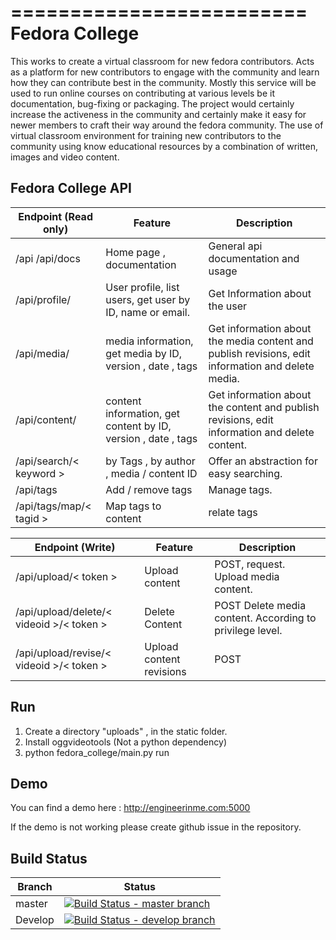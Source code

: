 =========================
  Fedora College
=========================

This works to create a virtual classroom for new fedora contributors. Acts as a platform for new contributors to engage with the community and learn how they can contribute best in the community. Mostly this service will be used to run online courses on contributing at various levels be it documentation, bug-fixing or packaging. The project would certainly increase the activeness in the community and certainly make it easy for newer members to craft their way around the fedora community. The use of virtual classroom environment for training new contributors to the community using know educational resources by a combination of written, images and video content.

Fedora College API
------------


|    Endpoint (Read only)   |                             Feature                           |                               Description                                                              |
|----------------|---------------------------------------------------------------|--------------------------------------------------------------------------------------------------------|
| /api  /api/docs         | Home page , documentation                                     |  General api documentation and usage                                                                   |
| /api/profile/     | User profile, list users, get user by ID, name or email.      |  Get Information about the user  |
| /api/media/    | media information, get media by ID, version , date , tags     |  Get information about the media content and publish revisions, edit information and delete media.     |
| /api/content/  | content information, get content by ID, version , date , tags |  Get information about the content and publish revisions, edit information and delete content.         |
| /api/search/< keyword >    | by Tags , by author , media / content ID                      |  Offer an abstraction for easy searching.                                                              |
| /api/tags      | Add / remove tags                                             |  Manage tags.                                                                                          |
| /api/tags/map/< tagid >      | Map tags to content                                             |  relate tags |



 

|    Endpoint (Write)   |                             Feature                           |                               Description                                                              |
|----------------|---------------------------------------------------------------|--------------------------------------------------------------------------------------------------------|
|/api/upload/< token >         | Upload content                                  |  POST, request. Upload media content.                                                                 |
|/api/upload/delete/< videoid >/< token >     | Delete Content   | POST Delete media content. According to privilege level. |
| /api/upload/revise/< videoid >/< token > | Upload content revisions | POST |

 

Run
------------

1. Create a directory "uploads" , in the static folder.
2. Install oggvideotools (Not a python dependency)
2. python fedora_college/main.py run



Demo 
------------

You can find a demo here : http://engineerinme.com:5000

If the demo is not working please create github issue in the repository.

Build Status
------------


| Branch   | Status    |
|----------|-----------|
| master   | [![Build Status - master branch](https://secure.travis-ci.org/echevemaster/fedora-college.png?branch=master "Master Branch")](http://travis-ci.org/#!/echevemaster/fedora-college)|
| Develop  | [![Build Status - develop branch](https://secure.travis-ci.org/echevemaster/fedora-college.png?branch=develop "develop Branch")](http://travis-ci.org/#!/echevemaster/fedora-college)|
